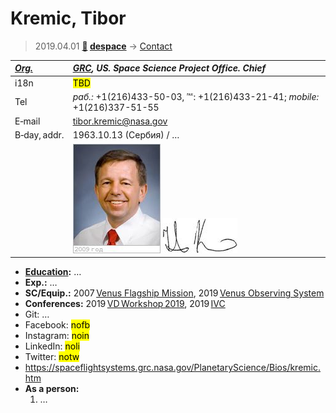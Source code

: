 # Kremic, Tibor
> 2019.04.01 **[🚀](../index/index.md) [despace](index.md)** → [Contact](contact.md)

|*[Org.](contact.md)*|*[GRC](zz_grc.md), US. Space Science Project Office. Chief*|
|:--|:--|
|i18n| <mark>TBD</mark> |
|Tel|*раб.:* +1(216)433-50-03, ℻: +1(216)433-21-41; *mobile:* +1(216)337-51-55 |
|E‑mail| <tibor.kremic@nasa.gov> |
|B‑day, addr.| 1963.10.13 (Сербия) / … |
|| ![](f/contact/k/kremic_001_photo.jpg) [![](f/contact/k/kremic_001_sign_thumb.jpg)](f/contact/k/kremic_001_sign.png) |

   - **[Education](edu.md):** …
   - **Exp.:** …
   - **SC/Equip.:** 2007 [Venus Flagship Mission](venus_flagship_mission.md), 2019 [Venus Observing System](venus_observing_system.md)
   - **Conferences:** 2019 [VD Workshop 2019](vdws2019.md), 2019 [IVC](ivc_2019.md)
   - Git: …
   - Facebook: <mark>nofb</mark>
   - Instagram: <mark>noin</mark>
   - LinkedIn: <mark>noli</mark>
   - Twitter: <mark>notw</mark>
   - <https://spaceflightsystems.grc.nasa.gov/PlanetaryScience/Bios/kremic.htm>
   - **As a person:**
      1. …
